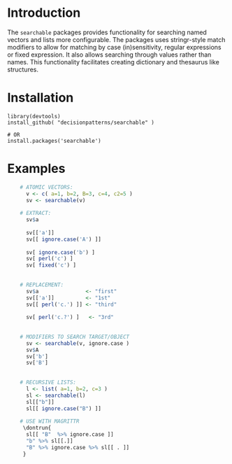 # Introduction

The `searchable` packages provides functionality for searching named vectors and
lists more configurable. The packages uses stringr-style match modifiers to 
allow for matching by case (in)sensitivity, regular expressions 
or fixed expression. It also allows searching through values rather than names. 
This functionality facilitates creating dictionary and thesaurus like structures. 

# Installation

    library(devtools)
    install_github( "decisionpatterns/searchable" )
    
    # OR 
    install.packages('searchable')


# Examples

```R
    # ATOMIC VECTORS: 
      v <- c( a=1, b=2, B=3, c=4, c2=5 )
      sv <- searchable(v)
   
    # EXTRACT:
      sv$a
       
      sv[['a']]
      sv[[ ignore.case('A') ]]
      
      sv[ ignore.case('b') ]     
      sv[ perl('c') ]
      sv[ fixed('c') ]
             
                                        
    # REPLACEMENT: 
      sv$a               <- "first" 
      sv[['a']]          <- "1st"  
      sv[[ perl('c.') ]] <- "third"
      
      sv[ perl('c.?') ]   <- "3rd"
    
    
    # MODIFIERS TO SEARCH TARGET/OBJECT
      sv <- searchable(v, ignore.case )         
      sv$A
      sv['b']
      sv['B']
    
    
    # RECURSIVE LISTS:
      l <- list( a=1, b=2, c=3 )
      sl <- searchable(l)                
      sl[["b"]]
      sl[[ ignore.case("B") ]] 
      
    # USE WITH MAGRITTR   
     \dontrun{
      sl[[ "B"  %>% ignore.case ]]
      "b" %>% sl[[.]]
      "B" %>% ignore.case %>% sl[[ . ]]
     }
     
```

